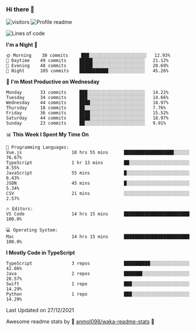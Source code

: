 ### Hi there 👋  
![visitors](https://visitor-badge.laobi.icu/badge?page_id=leverglowh) ![Profile readme](https://github.com/leverglowh/leverglowh/workflows/Profile%20readme/badge.svg?branch=master)

<!--START_SECTION:waka-->
![Lines of code](https://img.shields.io/badge/From%20Hello%20World%20I%27ve%20Written-17%20Thousand%20lines%20of%20code-blue)

**I'm a Night 🦉** 

```text
🌞 Morning    30 commits     ███░░░░░░░░░░░░░░░░░░░░░░   12.93% 
🌆 Daytime    49 commits     █████░░░░░░░░░░░░░░░░░░░░   21.12% 
🌃 Evening    48 commits     █████░░░░░░░░░░░░░░░░░░░░   20.69% 
🌙 Night      105 commits    ███████████░░░░░░░░░░░░░░   45.26%

```
📅 **I'm Most Productive on Wednesday** 

```text
Monday       33 commits     ███░░░░░░░░░░░░░░░░░░░░░░   14.22% 
Tuesday      34 commits     ███░░░░░░░░░░░░░░░░░░░░░░   14.66% 
Wednesday    44 commits     ████░░░░░░░░░░░░░░░░░░░░░   18.97% 
Thursday     18 commits     ██░░░░░░░░░░░░░░░░░░░░░░░   7.76% 
Friday       36 commits     ████░░░░░░░░░░░░░░░░░░░░░   15.52% 
Saturday     44 commits     ████░░░░░░░░░░░░░░░░░░░░░   18.97% 
Sunday       23 commits     ██░░░░░░░░░░░░░░░░░░░░░░░   9.91%

```


📊 **This Week I Spent My Time On** 

```text
💬 Programming Languages: 
Vue.js                   10 hrs 55 mins      ███████████████████░░░░░░   76.67% 
TypeScript               1 hr 13 mins        ██░░░░░░░░░░░░░░░░░░░░░░░   8.55% 
JavaScript               55 mins             █░░░░░░░░░░░░░░░░░░░░░░░░   6.43% 
JSON                     45 mins             █░░░░░░░░░░░░░░░░░░░░░░░░   5.34% 
CSV                      21 mins             ░░░░░░░░░░░░░░░░░░░░░░░░░   2.57%

🔥 Editors: 
VS Code                  14 hrs 15 mins      █████████████████████████   100.0%

💻 Operating System: 
Mac                      14 hrs 15 mins      █████████████████████████   100.0%

```

**I Mostly Code in TypeScript** 

```text
TypeScript               3 repos             ██████████░░░░░░░░░░░░░░░   42.86% 
Java                     2 repos             ███████░░░░░░░░░░░░░░░░░░   28.57% 
Swift                    1 repo              ███░░░░░░░░░░░░░░░░░░░░░░   14.29% 
Python                   1 repo              ███░░░░░░░░░░░░░░░░░░░░░░   14.29%

```



 Last Updated on 27/12/2021
<!--END_SECTION:waka-->


Awesome readme stats by :star2: [anmol098/waka-readme-stats](https://github.com/anmol098/waka-readme-stats) :star2:
